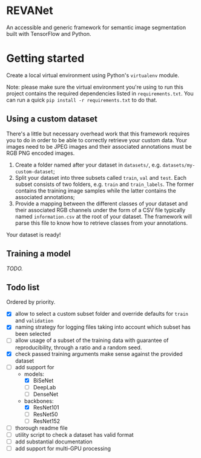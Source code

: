 # REVANet

An accessible and generic framework for semantic image segmentation built with
TensorFlow and Python.

# Getting started

Create a local virtual environment using Python's `virtualenv` module.

Note: please make sure the virtual environment you're using to run this project
contains the required dependencies listed in `requirements.txt`. You can run
a quick `pip install -r requirements.txt` to do that.

## Using a custom dataset

There's a little but necessary overhead work that this framework requires you to
do in order to be able to correctly retrieve your custom data. Your images need
to be JPEG images and their associated annotations must be RGB PNG encoded
images.

1. Create a folder named after your dataset in `datasets/`,
   e.g. `datasets/my-custom-dataset`;
2. Split your dataset into three subsets called `train`, `val` and `test`. Each
   subset consists of two folders, e.g. `train` and `train_labels`. The former
   contains the training image samples while the latter contains the associated
   annotations;
3. Provide a mapping between the different classes of your dataset and their
   associated RGB channels under the form of a CSV file typically named
   `information.csv` at the root of your dataset. The framework will parse this 
   file to know how to retrieve classes from your annotations.

Your dataset is ready!

## Training a model

_TODO._

## Todo list

Ordered by priority.

- [x] allow to select a custom subset folder and override defaults for `train`
  and `validation`
- [x] naming strategy for logging files taking into account which subset has
  been selected
- [ ] allow usage of a subset of the training data with guarantee of
  reproducibility, through a ratio and a random seed.
- [x] check passed training arguments make sense against the provided dataset
- [ ] add support for
  - models:
    - [x] BiSeNet
    - [ ] DeepLab
    - [ ] DenseNet
  - backbones:
    - [x] ResNet101
    - [ ] ResNet50
    - [ ] ResNet152
- [ ] thorough readme file
- [ ] utility script to check a dataset has valid format
- [ ] add substantial documentation
- [ ] add support for multi-GPU processing